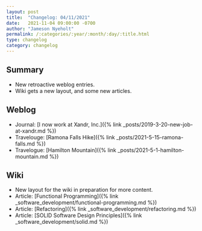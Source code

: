 ```yaml
---
layout: post
title:  "Changelog: 04/11/2021"
date:   2021-11-04 09:00:00 -0700
author: "Jameson Nyeholt"
permalink: /:categories/:year/:month/:day/:title.html
type: changelog
category: changelog
---
```


## Summary

* New retroactive weblog entries.
* Wiki gets a new layout, and some new articles.

## Weblog
* Journal: [I now work at Xandr, Inc.]({% link _posts/2019-3-20-new-job-at-xandr.md %})
* Travelouge: [Ramona Falls Hike]({% link _posts/2021-5-15-ramona-falls.md %})
* Travelogue: [Hamilton Mountain]({% link _posts/2021-5-1-hamilton-mountain.md %})

## Wiki
* New layout for the wiki in preparation for more content.
* Article: [Functional Programming]({% link _software_development/functional-programming.md %})
* Article: [Refactoring]({% link _software_development/refactoring.md %})
* Article: [SOLID Software Design Principles]({% link _software_development/solid.md %})


